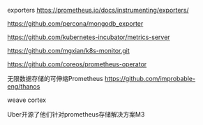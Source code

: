 exporters
https://prometheus.io/docs/instrumenting/exporters/

https://github.com/percona/mongodb_exporter

https://github.com/kubernetes-incubator/metrics-server

https://github.com/mgxian/k8s-monitor.git

https://github.com/coreos/prometheus-operator

无限数据存储的可伸缩Prometheus
https://github.com/improbable-eng/thanos

weave cortex

Uber开源了他们针对prometheus存储解决方案M3


